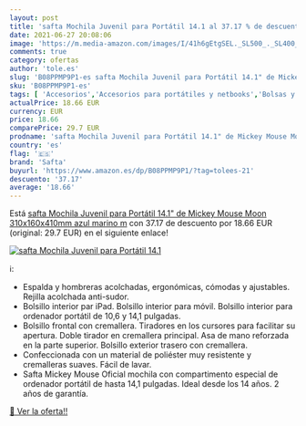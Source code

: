 ```yaml
---
layout: post
title: 'safta Mochila Juvenil para Portátil 14.1 al 37.17 % de descuento'
date: 2021-06-27 20:08:06
image: 'https://m.media-amazon.com/images/I/41h6gEtgSEL._SL500_._SL400_.jpg'
comments: true
category: ofertas
author: 'tole.es'
slug: 'B08PPMP9P1-es safta Mochila Juvenil para Portátil 14.1" de Mickey Mouse...'
sku: 'B08PPMP9P1-es'
tags: [ 'Accesorios','Accesorios para portátiles y netbooks','Bolsas y fundas para portátiles y netbooks','Informática','Mochilas para portátiles y netbooks','mochila','safta', ]
actualPrice: 18.66 EUR
currency: EUR
price: 18.66
comparePrice: 29.7 EUR
prodname: 'safta Mochila Juvenil para Portátil 14.1" de Mickey Mouse Moon  310x160x410mm  azul marino  m'
country: 'es'
flag: '🇪🇸'
brand: 'Safta'
buyurl: 'https://www.amazon.es/dp/B08PPMP9P1/?tag=tolees-21'
descuento: '37.17'
average: '18.66'
---
```


Está [safta Mochila Juvenil para Portátil 14.1" de Mickey Mouse Moon  310x160x410mm  azul marino  m](https://www.amazon.es/dp/B08PPMP9P1/?tag=tolees-21) con 37.17 de descuento por 18.66 EUR (original: 29.7 EUR) en el siguiente enlace!

[![safta Mochila Juvenil para Portátil 14.1](https://m.media-amazon.com/images/I/41h6gEtgSEL._SL500_._SL400_.jpg)](https://www.amazon.es/dp/B08PPMP9P1/?tag=tolees-21)

ℹ️:

- Espalda y hombreras acolchadas, ergonómicas, cómodas y ajustables. Rejilla acolchada anti-sudor.
- Bolsillo interior par iPad. Bolsillo interior para móvil. Bolsillo interior para ordenador portátil de 10,6 y 14,1 pulgadas.
- Bolsillo frontal con cremallera. Tiradores en los cursores para facilitar su apertura. Doble tirador en cremallera principal. Asa de mano reforzada en la parte superior. Bolsillo exterior trasero con cremallera.
- Confeccionada con un material de poliéster muy resistente y cremalleras suaves. Fácil de lavar.
- Safta Mickey Mouse Oficial mochila con compartimento especial de ordenador portátil de hasta 14,1 pulgadas. Ideal desde los 14 años. 2 años de garantía.

[🛒 Ver la oferta!!](https://www.amazon.es/dp/B08PPMP9P1/?tag=tolees-21)
